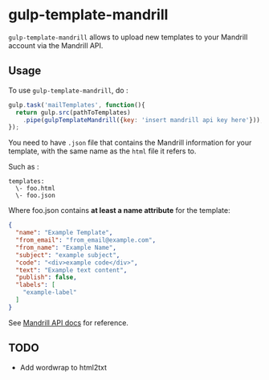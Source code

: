 # gulp-template-mandrill

`gulp-template-mandrill` allows to upload new templates to your Mandrill account via the Mandrill API.

## Usage

To use `gulp-template-mandrill`, do :

```javascript
gulp.task('mailTemplates', function(){
  return gulp.src(pathToTemplates)
    .pipe(gulpTemplateMandrill({key: 'insert mandrill api key here'}));
});
```

You need to have `.json` file that contains the Mandrill information for your template, with the same name as the `html` file it refers to.

Such as :

```
templates:
  \- foo.html
  \- foo.json
```

Where foo.json contains **at least a name attribute** for the template:

```json
{
  "name": "Example Template",
  "from_email": "from_email@example.com",
  "from_name": "Example Name",
  "subject": "example subject",
  "code": "<div>example code</div>",
  "text": "Example text content",
  "publish": false,
  "labels": [
    "example-label"
  ]
}
```

See [Mandrill API docs](https://mandrillapp.com/api/docs/templates.nodejs.html) for reference.

## TODO

- Add wordwrap to html2txt
